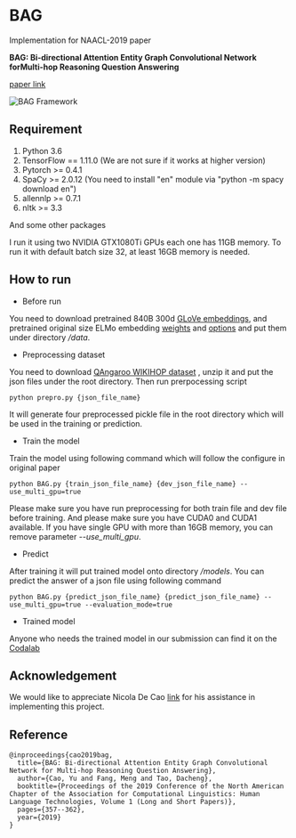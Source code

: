 # BAG
Implementation for NAACL-2019 paper 

**BAG: Bi-directional Attention Entity Graph Convolutional Network forMulti-hop Reasoning Question Answering**

[paper link](http://arxiv.org/abs/1904.04969)

![BAG Framework](https://github.com/caoyu1991/BAG/blob/master/BAG.png)

## Requirement
1. Python 3.6
2. TensorFlow == 1.11.0 (We are not sure if it works at higher version)
3. Pytorch >= 0.4.1
4. SpaCy >= 2.0.12 (You need to install "en" module via "python -m spacy download en")
5. allennlp >= 0.7.1
6. nltk >= 3.3

And some other packages

I run it using two NVIDIA GTX1080Ti GPUs each one has 11GB memory. To run it with 
default batch size 32, at least 16GB memory is needed.

## How to run
- Before run

You need to download pretrained 840B 300d [GLoVe embeddings](http://nlp.stanford.edu/data/glove.840B.300d.zip), 
and pretrained original size ELMo embedding [weights](https://s3-us-west-2.amazonaws.com/allennlp/models/elmo/2x4096_512_2048cnn_2xhighway/elmo_2x4096_512_2048cnn_2xhighway_weights.hdf5)
 and [options](https://s3-us-west-2.amazonaws.com/allennlp/models/elmo/2x4096_512_2048cnn_2xhighway/elmo_2x4096_512_2048cnn_2xhighway_options.json) and put them under directory _/data_. 
 
- Preprocessing dataset

You need to download [QAngaroo WIKIHOP dataset](https://drive.google.com/file/d/1ytVZ4AhubFDOEL7o7XrIRIyhU8g9wvKA/view)
, unzip it and put the json files under the root directory. Then run prerpocessing script 

`python prepro.py {json_file_name}`

It will generate four preprocessed pickle file in the root directory which will be used
in the training or prediction.

- Train the model

Train the model using following command which will follow the configure
in original paper

`python BAG.py {train_json_file_name} {dev_json_file_name} --use_multi_gpu=true`

Please make sure you have run preprocessing for both train file and dev
file before training. And please make sure you have CUDA0 and CUDA1 available.
If you have single GPU with more than 16GB memory, you can remove parameter 
_--use_multi_gpu_.

- Predict 

After training it will put trained model onto directory _/models_.
You can predict the answer of a json file using following command 

`python BAG.py {predict_json_file_name} {predict_json_file_name} --use_multi_gpu=true --evaluation_mode=true`

- Trained model

Anyone who needs the trained model in our submission can find it on the [Codalab](https://worksheets.codalab.org/bundles/0x26949d12bc5845c2a341b2ede40986f1)

## Acknowledgement

We would like to appreciate Nicola De Cao [link](https://nicola-decao.github.io/) for his assistance in implementing this project.

## Reference
```
@inproceedings{cao2019bag,
  title={BAG: Bi-directional Attention Entity Graph Convolutional Network for Multi-hop Reasoning Question Answering},
  author={Cao, Yu and Fang, Meng and Tao, Dacheng},
  booktitle={Proceedings of the 2019 Conference of the North American Chapter of the Association for Computational Linguistics: Human Language Technologies, Volume 1 (Long and Short Papers)},
  pages={357--362},
  year={2019}
}
```
